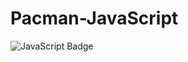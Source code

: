 # Pacman-JavaScript
![JavaScript Badge](https://img.shields.io/badge/JavaScript-F7DF1E?logo=javascript&logoColor=000&style=for-the-badge)
